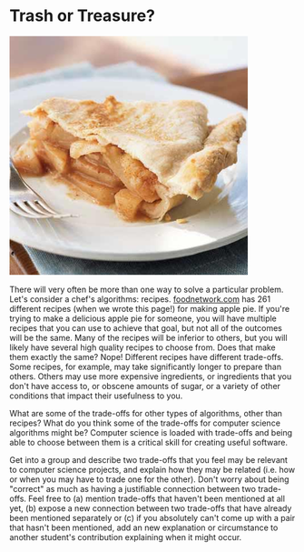 # Trash or Treasure?

![](../.gitbook/assets/image%20%28122%29.png)

 There will very often be more than one way to solve a particular problem. Let's consider a chef's algorithms: recipes. [foodnetwork.com](http://foodnetwork.com/) has 261 different recipes \(when we wrote this page!\) for making apple pie. If you're trying to make a delicious apple pie for someone, you will have multiple recipes that you can use to achieve that goal, but not all of the outcomes will be the same. Many of the recipes will be inferior to others, but you will likely have several high quality recipes to choose from. Does that make them exactly the same? Nope! Different recipes have different trade-offs. Some recipes, for example, may take significantly longer to prepare than others. Others may use more expensive ingredients, or ingredients that you don't have access to, or obscene amounts of sugar, or a variety of other conditions that impact their usefulness to you.  
  
What are some of the trade-offs for other types of algorithms, other than recipes? What do you think some of the trade-offs for computer science algorithms might be? Computer science is loaded with trade-offs and being able to choose between them is a critical skill for creating useful software.  
  
Get into a group and describe two trade-offs that you feel may be relevant to computer science projects, and explain how they may be related \(i.e. how or when you may have to trade one for the other\). Don't worry about being "correct" as much as having a justifiable connection between two trade-offs. Feel free to \(a\) mention trade-offs that haven't been mentioned at all yet, \(b\) expose a new connection between two trade-offs that have already been mentioned separately or \(c\) if you absolutely can't come up with a pair that hasn't been mentioned, add an new explanation or circumstance to another student's contribution explaining when it might occur.

